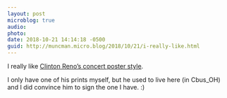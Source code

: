 ```yaml
---
layout: post
microblog: true
audio: 
photo: 
date: 2018-10-21 14:14:18 -0500
guid: http://muncman.micro.blog/2018/10/21/i-really-like.html
---
```

I really like [Clinton Reno’s concert poster style](https://instagram.com/mr_reno?utm_source=ig_profile_share&igshid=179bwqw3r3d2s). 

I only have one of his prints myself, but he used to live here (in Cbus_OH) and I did convince him to sign the one I have. :) 
